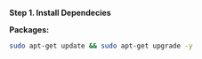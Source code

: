 __Step 1. Install Dependecies__

 **Packages:**
```bash 
sudo apt-get update && sudo apt-get upgrade -y
```
   
